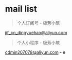 # mail list

> 个人订阅号 - 极芳小筑

jif_cn_dingyuehao@aliyun.com


> 个人小程序 - 极芳小筑

cdmin207078@aliyun.com - e